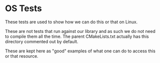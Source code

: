 
OS Tests
========

These tests are used to show how we can do this or that on Linux.

These are not tests that run against our library and as such we
do not need to compile them all the time. The parent CMakeLists.txt
actually has this directory commented out by default.

These are kept here as "good" examples of what one can do to access
this or that resource.

